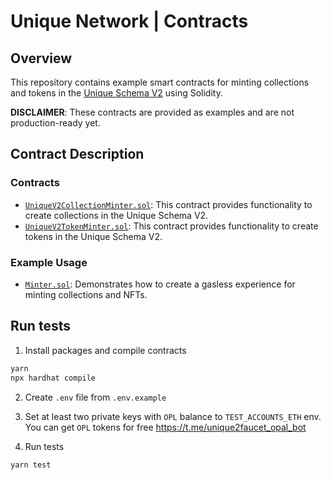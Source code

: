 # Unique Network | Contracts

## Overview

This repository contains example smart contracts for minting collections and tokens in the [Unique Schema V2](https://docs.uniquenetwork.dev/reference/schemas) using Solidity.

**DISCLAIMER**: These contracts are provided as examples and are not production-ready yet.

## Contract Description

### Contracts

- [`UniqueV2CollectionMinter.sol`](./contracts/UniqueV2CollectionMinter.sol): This contract provides functionality to create collections in the Unique Schema V2.
- [`UniqueV2TokenMinter.sol`](./contracts/UniqueV2TokenMinter.sol): This contract provides functionality to create tokens in the Unique Schema V2.

### Example Usage

- [`Minter.sol`](./contracts/recipes/Minter.sol): Demonstrates how to create a gasless experience for minting collections and NFTs.

## Run tests

1. Install packages and compile contracts

```bash
yarn
npx hardhat compile
```

2. Create `.env` file from `.env.example`
3. Set at least two private keys with `OPL` balance to `TEST_ACCOUNTS_ETH` env. You can get `OPL` tokens for free https://t.me/unique2faucet_opal_bot

4. Run tests

```bash
yarn test
```
